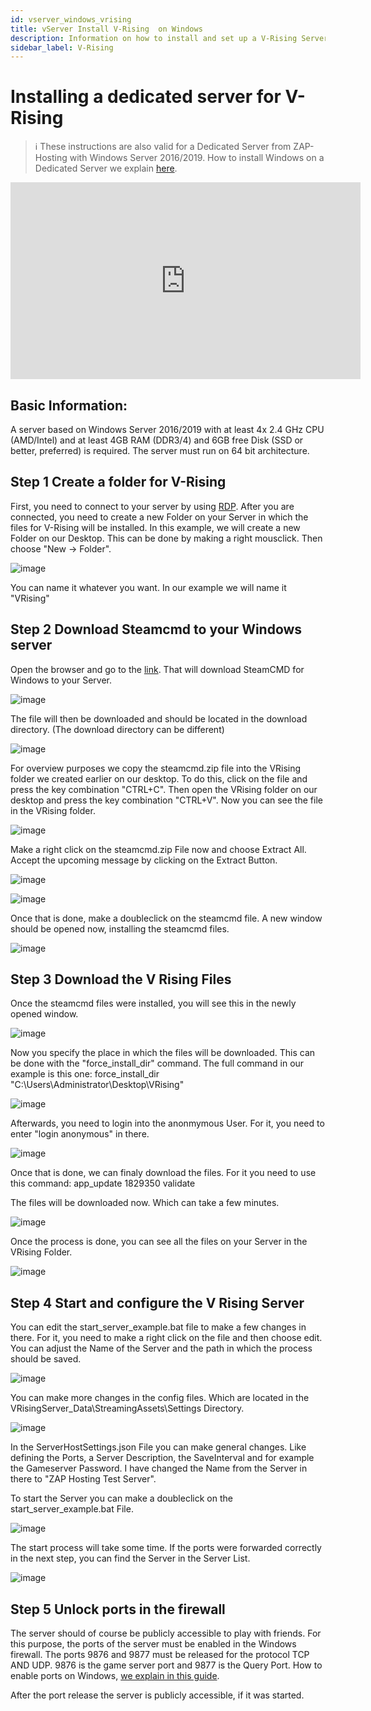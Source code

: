 ```yaml
---
id: vserver_windows_vrising
title: vServer Install V-Rising  on Windows
description: Information on how to install and set up a V-Rising Server on your Windows vServer and Dedicated Server from ZAP-Hosting - ZAP-Hosting.com Documentations
sidebar_label: V-Rising
---
```


# Installing a dedicated server for V-Rising

> :information_source: These instructions are also valid for a Dedicated Server from ZAP-Hosting with Windows Server 2016/2019. How to install Windows on a Dedicated Server we explain [here](https://zap-hosting.com/guides/docs/en/dedicated_windows/).

<iframe width="560" height="315" src="https://www.youtube.com/embed/to2ghqNpGLA" title="YouTube video player" frameborder="0" allow="accelerometer; autoplay; clipboard-write; encrypted-media; gyroscope; picture-in-picture" allowfullscreen></iframe>

## Basic Information: 
A server based on Windows Server 2016/2019 with at least 4x 2.4 GHz CPU (AMD/Intel) and at least 4GB RAM (DDR3/4) and 6GB free Disk (SSD or better, preferred) is required. The server must run on 64 bit architecture. 

## Step 1 Create a folder for V-Rising

First, you need to connect to your server by using [RDP](https://zap-hosting.com/guides/docs/en/vserver_windows_userdp/). After you are connected, you need to create a new Folder on your Server in which the files for V-Rising will be installed.
In this example, we will create a new Folder on our Desktop.
This can be done by making a right mousclick.
Then choose "New -> Folder".

![image](https://user-images.githubusercontent.com/61839701/169501564-26497f2b-658f-43c9-b9b8-213c059bae1b.png)

You can name it whatever you want. In our example we will name it "VRising"

## Step 2 Download Steamcmd to your Windows server

Open the browser and go to the [link](https://steamcdn-a.akamaihd.net/client/installer/steamcmd.zip). That will download SteamCMD for Windows to your Server.

![image](https://user-images.githubusercontent.com/61839701/169502302-e7914931-d11b-4ffb-856c-2d14aef993e4.png)

The file will then be downloaded and should be located in the download directory. (The download directory can be different)

![image](https://user-images.githubusercontent.com/61839701/169502419-07b532b6-c27e-46f5-b61e-9e73940df789.png)

For overview purposes we copy the steamcmd.zip file into the VRising folder we created earlier on our desktop.
To do this, click on the file and press the key combination "CTRL+C".
Then open the VRising folder on our desktop and press the key combination "CTRL+V".
Now you can see the file in the VRising folder.

![image](https://user-images.githubusercontent.com/61839701/169503028-300c9585-f1d8-42bf-ae89-b2e42ffccfe2.png)

Make a right click on the steamcmd.zip File now and choose Extract All. Accept the upcoming message by clicking on the Extract Button.

![image](https://user-images.githubusercontent.com/61839701/169503185-c5eca884-9bf1-4b84-a916-35ee0c93505e.png)

![image](https://user-images.githubusercontent.com/61839701/169503433-3f9558f2-600a-4be0-8ce7-24eca7195ba1.png)

Once that is done, make a doubleclick on the steamcmd file.
A new window should be opened now, installing the steamcmd files.

![image](https://user-images.githubusercontent.com/61839701/169504858-c0ac6cfd-5af1-465c-b1dd-38fadb0a28ce.png)

## Step 3 Download the V Rising Files

Once the steamcmd files were installed, you will see this in the newly opened window.

![image](https://user-images.githubusercontent.com/61839701/169505495-c376c430-3ed0-4593-8363-08c4fad4e2ba.png)

Now you specify the place in which the files will be downloaded.
This can be done with the "force_install_dir" command.
The full command in our example is this one:
force_install_dir "C:\Users\Administrator\Desktop\VRising"

![image](https://user-images.githubusercontent.com/61839701/169508798-73689618-6d62-471d-a2a3-77da3baeeb24.png)

Afterwards, you need to login into the anonmymous User.
For it, you need to enter "login anonymous" in there.

![image](https://user-images.githubusercontent.com/61839701/169506398-1b9d0538-46e0-47b0-9500-86689a16d36f.png)

Once that is done, we can finaly download the files.
For it you need to use this command:
app_update 1829350 validate

The files will be downloaded now.
Which can take a few minutes.

![image](https://user-images.githubusercontent.com/61839701/169510012-d622c504-578d-487e-bddb-28508d8fc655.png)

Once the process is done, you can see all the files on your Server in the VRising Folder.

![image](https://user-images.githubusercontent.com/61839701/169510187-4e635637-f938-4d73-a769-29d349989289.png)

## Step 4 Start and configure the V Rising Server

You can edit the start_server_example.bat file to make a few changes in there.
For it, you need to make a right click on the file and then choose edit.
You can adjust the Name of the Server and the path in which the process should be saved.

![image](https://user-images.githubusercontent.com/61839701/169510998-cdb6004b-cc83-4a6e-986c-d7a03779c219.png)

You can make more changes in the config files.
Which are located in the VRisingServer_Data\StreamingAssets\Settings Directory.

![image](https://user-images.githubusercontent.com/61839701/169511975-4b85ae9a-e80c-4630-8778-f9ee345b09a8.png)

In the ServerHostSettings.json File you can make general changes.
Like defining the Ports, a Server Description, the SaveInterval and for example the Gameserver Password.
I have changed the Name from the Server in there to "ZAP Hosting Test Server".

To start the Server you can make a doubleclick on the start_server_example.bat File.

![image](https://user-images.githubusercontent.com/61839701/169510714-b00175e8-f5ed-4bd8-b8a4-8a9682d2ad09.png)

The start process will take some time.
If the ports were forwarded correctly in the next step, you can find the Server in the Server List.

![image](https://user-images.githubusercontent.com/61839701/169515427-c60f5aef-9024-4b9b-bcff-2e36fef91017.png)

## Step 5 Unlock ports in the firewall

The server should of course be publicly accessible to play with friends. For this purpose, the ports of the server must be enabled in the Windows firewall. The ports 9876 and 9877 must be released for the protocol TCP AND UDP. 9876 is the game server port and 9877  is the Query Port.
How to enable ports on Windows, [we explain in this guide](https://zap-hosting.com/guides/docs/en/vserver_windows_port/). 

After the port release the server is publicly accessible, if it was started. 
